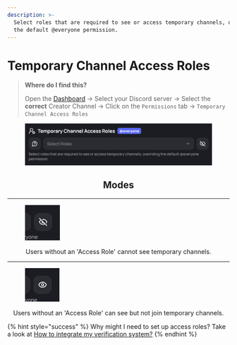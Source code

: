 ```yaml
---
description: >-
  Select roles that are required to see or access temporary channels, overriding
  the default @everyone permission.
---
```


# Temporary Channel Access Roles

> **Where do I find this?**
>
> Open the [Dashboard](https://tempvoice.xyz/dashboard) -> Select your Discord server -> Select the **correct** Creator Channel -> Click on the `Permissions` tab -> `Temporary Channel Access Roles`

<figure><img src="../../.gitbook/assets/image (65).png" alt=""><figcaption></figcaption></figure>

<h2 align="center">Modes</h2>

***

<figure><img src="../../.gitbook/assets/image (66).png" alt="" width="79"><figcaption></figcaption></figure>

<p align="center">Users without an 'Access Role' cannot see temporary channels.</p>

***

<figure><img src="../../.gitbook/assets/image (67).png" alt="" width="78"><figcaption></figcaption></figure>

<p align="center">Users without an 'Access Role' can see but not join temporary channels.</p>

{% hint style="success" %}
Why might I need to set up access roles? Take a look at [How to integrate my verification system?](../../faq/member-roles.md)
{% endhint %}
